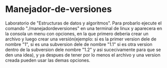 # Manejador-de-versiones
Laboratorio de "Estructuras de datos y algoritmos".
Para probarlo ejecute el comando "./manejadordeversiones" en una terminal de linux y aparecera en la consola un menu con opciones, en la que primero deberia crear un archivo y luego crear una versión(ejemplo: si es la primer version dele de nombre "1", si es una subversion dele de nombre "1.1" si es otra version dentro de la subversion dele nombre "1.2" y asi sucecivamente para que se den una idea), y ya despues de tener por lo menos el archivo y una version creada pueden usar las demas opciones.
